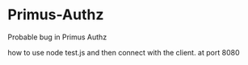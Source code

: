 # Primus-Authz
Probable bug in Primus Authz

how to use
node test.js and then connect with the client. at port 8080
